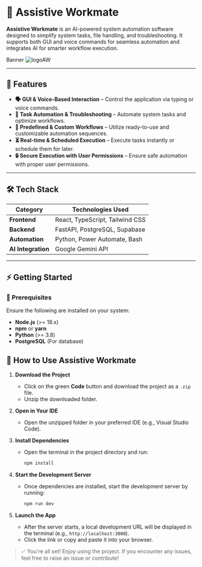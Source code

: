 # 🚀 Assistive Workmate

**Assistive Workmate** is an AI-powered system automation software designed to simplify system tasks, file handling, and troubleshooting. It supports both GUI and voice commands for seamless automation and integrates AI for smarter workflow execution.

Banner
![logoAW](https://github.com/user-attachments/assets/a14874a1-16f1-485c-a350-0e15790511a3)

---

## 🌟 Features

- **🗣️ GUI & Voice-Based Interaction** – Control the application via typing or voice commands.
- **🤖 Task Automation & Troubleshooting** – Automate system tasks and optimize workflows.
- **🔄 Predefined & Custom Workflows** – Utilize ready-to-use and customizable automation sequences.
- **⏳ Real-time & Scheduled Execution** – Execute tasks instantly or schedule them for later.
- **🔒 Secure Execution with User Permissions** – Ensure safe automation with proper user permissions.

---

## 🛠 Tech Stack

| **Category**       | **Technologies Used**                              |
|--------------------|----------------------------------------------------|
| **Frontend**       | React, TypeScript, Tailwind CSS                    |
| **Backend**        | FastAPI, PostgreSQL, Supabase                      |
| **Automation**     | Python, Power Automate, Bash                       |
| **AI Integration** | Google Gemini API                                  |

---

## ⚡ Getting Started

### 🔧 Prerequisites

Ensure the following are installed on your system:

- **Node.js** (>= 18.x)
- **npm** or **yarn**
- **Python** (>= 3.8)
- **PostgreSQL** (For database)

  
## 🚀 How to Use Assistive Workmate

1. **Download the Project**
   - Click on the green **Code** button and download the project as a `.zip` file.
   - Unzip the downloaded folder.

2. **Open in Your IDE**
   - Open the unzipped folder in your preferred IDE (e.g., Visual Studio Code).

3. **Install Dependencies**
   - Open the terminal in the project directory and run:
     ```bash
     npm install
     ```

4. **Start the Development Server**
   - Once dependencies are installed, start the development server by running:
     ```bash
     npm run dev
     ```

5. **Launch the App**
   - After the server starts, a local development URL will be displayed in the terminal (e.g., `http://localhost:3000`).
   - Click the link or copy and paste it into your browser.

> ✅ You're all set! Enjoy using the project. If you encounter any issues, feel free to raise an issue or contribute!

